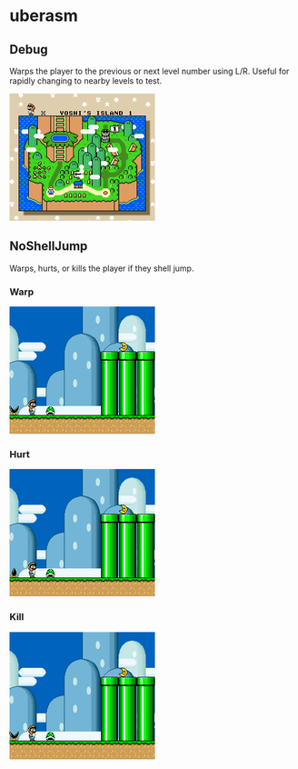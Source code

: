 # uberasm

## Debug

Warps the player to the previous or next level number using L/R. Useful for rapidly changing to nearby levels to test.

![](/docs/debug.gif)

## NoShellJump

Warps, hurts, or kills the player if they shell jump.

### Warp

![](/docs/nosj_warp.gif)

### Hurt

![](/docs/nosj_hurt.gif)

### Kill

![](/docs/nosj_kill.gif)
